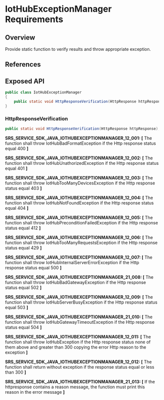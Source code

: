 # IotHubExceptionManager Requirements

## Overview

Provide static function to verify results and throw appropriate exception. 

## References

## Exposed API

```java
public class IotHubExceptionManager
{
    public static void HttpResponseVerification(HttpResponse httpResponse);
}
```

### HttpResponseVerification

```java
public static void HttpResponseVerification(HttpResponse httpResponse);
```
**SRS_SERVICE_SDK_JAVA_IOTHUBEXCEPTIONMANAGER_12_001: [** The function shall throw IotHubBadFormatException if the Http response status equal 400 **]**  

**SRS_SERVICE_SDK_JAVA_IOTHUBEXCEPTIONMANAGER_12_002: [** The function shall throw IotHubUnathorizedException if the Http response status equal 401 **]**

**SRS_SERVICE_SDK_JAVA_IOTHUBEXCEPTIONMANAGER_12_003: [** The function shall throw IotHubTooManyDevicesException if the Http response status equal 403 **]**

**SRS_SERVICE_SDK_JAVA_IOTHUBEXCEPTIONMANAGER_12_004: [** The function shall throw IotHubNotFoundException if the Http response status equal 404 **]**

**SRS_SERVICE_SDK_JAVA_IOTHUBEXCEPTIONMANAGER_12_005: [** The function shall throw IotHubPreconditionFailedException if the Http response status equal 412 **]**

**SRS_SERVICE_SDK_JAVA_IOTHUBEXCEPTIONMANAGER_12_006: [** The function shall throw IotHubTooManyRequestsException if the Http response status equal 429 **]**

**SRS_SERVICE_SDK_JAVA_IOTHUBEXCEPTIONMANAGER_12_007: [** The function shall throw IotHubInternalServerErrorException if the Http response status equal 500 **]**

**SRS_SERVICE_SDK_JAVA_IOTHUBEXCEPTIONMANAGER_21_008: [** The function shall throw IotHubBadGatewayException if the Http response status equal 502 **]**

**SRS_SERVICE_SDK_JAVA_IOTHUBEXCEPTIONMANAGER_12_009: [** The function shall throw IotHubServerBusyException if the Http response status equal 503 **]**

**SRS_SERVICE_SDK_JAVA_IOTHUBEXCEPTIONMANAGER_21_010: [** The function shall throw IotHubGatewayTimeoutException if the Http response status equal 504 **]**

**SRS_SERVICE_SDK_JAVA_IOTHUBEXCEPTIONMANAGER_12_011: [** The function shall throw IotHubException if the Http response status none of them above and greater than 300 copying the error Http reason to the exception **]**

**SRS_SERVICE_SDK_JAVA_IOTHUBEXCEPTIONMANAGER_12_012: [** The function shall return without exception if the response status equal or less than 300 **]**

**SRS_SERVICE_SDK_JAVA_IOTHUBEXCEPTIONMANAGER_21_013: [** If the httpresponse contains a reason message, the function must print this reason in the error message **]**
